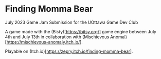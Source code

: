 # Finding Momma Bear
July 2023 Game Jam Submission for the UOttawa Game Dev Club

A game made with the (Bisty)[https://bitsy.org/] game engine between July 4th and July 13th in collaboration with (Mischievous Anomal)[https://mischievous-anomaly.itch.io/].

Playable on (Itch.io)[https://zepry.itch.io/finding-momma-bear].
